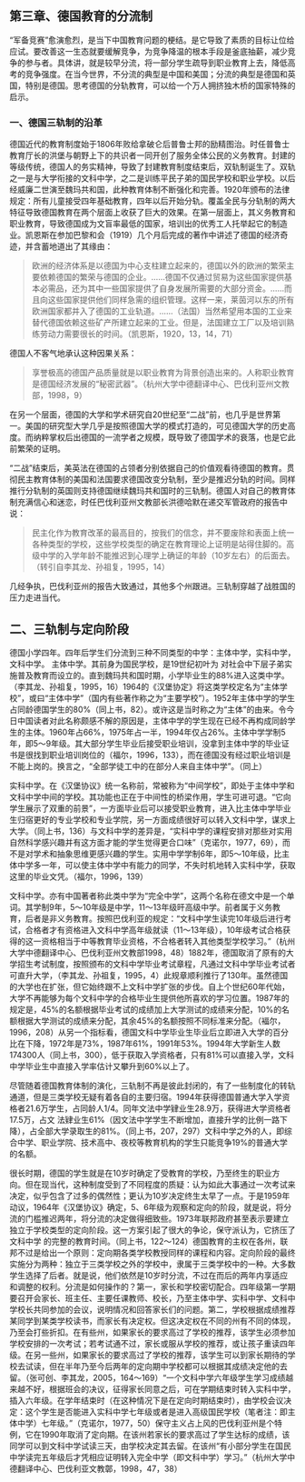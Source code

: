 ## 第三章、德国教育的分流制

“军备竞赛”愈演愈烈，是当下中国教育问题的梗结。是它导致了素质的目标让位给应试。要改善这一生态就要缓解竞争，为竞争降温的根本手段是釜底抽薪，减少竞争的参与者。具体讲，就是较早分流，将一部分学生疏导到职业教育上去，降低高考的竞争强度。在当今世界，不分流的典型是中国和美国；分流的典型是德国和英国，特别是德国。思考德国的分轨教育，可以给一个万人拥挤独木桥的国家特殊的启示。

### 一、德国三轨制的沿革

德国近代的教育制度始于1806年败给拿破仑后普鲁士邦的励精图治。时任普鲁士教育厅长的洪堡与朝野上下的共识者一同开创了服务全体公民的义务教育。封建的等级传统，德国人的务实精神，导致了封建教育制度结束后，双轨制诞生了。双轨之一是与大学衔接的文科中学，之二是训练平民子弟的国民学校和职业学校。以后经威廉二世演至魏玛共和国，此种教育体制不断强化和完善。1920年颁布的法律规定：所有儿童接受四年基础教育，四年以后开始分轨。覆盖全民与分轨制的两大特征导致德国教育在两个层面上收获了巨大的效果。在第一层面上，其义务教育和职业教育，导致德国成为文盲率最低的国家，培训出的优秀工人托举起它的制造业。凯恩斯在参加巴黎和会（1919）几个月后完成的著作中讲述了德国的经济奇迹，并含蓄地道出了其缘由：

> 欧洲的经济体系是以德国为中心支柱建立起来的，德国以外的欧洲的繁荣主要依赖德国的繁荣与德国的企业。……德国不仅通过贸易为这些国家提供基本必需品，还为其中一些国家提供了自身发展所需要的大部分资金。……而且向这些国家提供他们同样急需的组织管理。这样一来，莱茵河以东的所有欧洲国家都并入了德国的工业轨道。……（法国）当然希望用本国的工业来替代德国依赖这些矿产所建立起来的工业。但是，法国建立工厂以及培训熟练劳动力需要很长的时间。（凯恩斯，1920，13，14，71）

德国人不客气地承认这种因果关系：

> 享誉极高的德国产品质量就是以职业教育为背景创造出来的。人称职业教育是德国经济发展的“秘密武器”。（杭州大学中德翻译中心、巴伐利亚州文教部，1998，9）

在另一个层面，德国的大学和学术研究自20世纪至“二战”前，也几乎是世界第一。美国的研究型大学几乎是按照德国大学的模式打造的，可见德国大学的历史高度。而纳粹掌权后出德国的一流学者之规模，既导致了德国学术的衰落，也是它此前繁荣的证明。

“二战”结束后，美英法在德国的占领者分别依据自己的价值观看待德国的教育。贯彻民主教育体制的美国和法国要求德国改变分轨制，至少是推迟分轨的时间。同样推行分轨制的英国则支持德国继续魏玛共和国时的三轨制。德国人对自己的教育体制充满信心和迷恋，时任巴伐利亚州文教部长洪德哈默在递交军管政府的报告中说：

> 民主化作为教育改革的最高目的，按我们的信念，并不要废除和表面上统一各种类型的学校，这些学校类型的确定在教育理论上证明是站得住脚的。高级中学的入学年龄不能推迟到心理学上确证的年龄（10岁左右）的后面去。（转引自李其龙、孙祖复，1995，14）

几经争执，巴伐利亚州的报告大致通过，其他多个州跟进。三轨制穿越了战胜国的压力走进当代。

## 二、三轨制与定向阶段

德国小学四年。四年后学生们分流到三种不同类型的中学：主体中学，实科中学，文科中学。
主体中学。其前身为国民学校，是19世纪初叶为 对社会中下层子弟实施普及教育而设立的。直到魏玛共和国时期，小学毕业生的88%进入这类中学。（李其龙、孙祖复，1995，16）1964的《汉堡协定》将这类学校定名为“主体学校”，或曰“主体中学”（国内有些著作称之为“主要学校”）。1952年主体中学的学生占同龄德国学生的80%（同上书，82）。或许这是当时称之为“主体”的由来。令今日中国读者对此名称颇感不解的原因是，主体中学的学生现在已经不再构成同龄学生的主体。1960年占66%，1975年占一半，1994年仅占26%。主体中学学制5年，即5～9年级。其大部分学生毕业后接受职业培训，没拿到主体中学的毕业证书是很找到职业培训岗位的（福尔，1996，133），而在德国没有经过职业培训是不能上岗的。换言之，“全部学徒工中的在部分人来自主体中学”。（同上）

实科中学。在《汉堡协议》统一名称前，常被称为“中间学校”，即处于主体中学和文科中学中间的学校。其功能也正在于中间性的桥梁作用，学生可进可退。“它向学生展示了双重的前景”，一方面毕业后可以接受职业教育，进入比主体中学毕业生归宿更好的专业学校和专业学院，另一方面成绩很好可以转入文科中学，谋求上大学。（同上书，136）与文科中学的差异是，“实科中学的课程安排对那些对实用自然科学感兴趣并有这方面才能的学生觉得更合口味”（克诺尔，1977，69），而不是对学术和抽象思维更感兴趣的学生。实用中学学制6年，即5～10年级，比主体中学多一年，可以使主体中学中有能力的同学，不失时机地转入实科中学，获取这里的毕业文凭。（福尔，1996，139）

文科中学。亦有中国著者称此类中学为“完全中学”，这两个名称在德文中是一个单词。其学制9年，5～10年级是中学，11～13年级旰高级中学。前者属于义务教育，后者是非义务教育。按照巴伐利亚的规定：“文科中学生读完10年级后进行考试，合格者才有资格进入文科中学高年级就读（11～13年级），10年级考试合格获得的这一资格相当于中等教育毕业资格，不合格者转入其他类型学校学习。”（杭州大学中德翻译中心、巴伐利亚州文教部1998，48）1882年，德国取消了原有的大学招生考试制度，按照颁布的文科中学毕业考试章程，凡通过文科中学毕业考试者可直升大学，（李其龙、孙祖复，1995，4）此规章顺利推行了130年。虽然德国的大学也在扩张，但它始终跟不上文科中学扩张的步伐。自上个世纪60年代始，大学不再能够为每个文科中学的合格毕业生提供他所喜欢的学习位置。1987年的规定是，45%的名额根据毕业考试的成绩加上大学测试的成绩来分配，10%的名额根据大学测试的成绩来分配，其余45%的名额按照不同标准来分配。（褔尔，1996，208）从另一个指标看，德国文科中学毕业生毕业后立即进入大学的百分比在下降，1972年是73%，1987年61%，1991年53%。1994年大学新生人数174300人（同上书，300），低于获取入学资格者，只有81%可以直接入学，文科中学毕业生中直接入学率估计又攀升到60%以上了。

尽管随着德国教育体制的演化，三轨制不再是彼此封闭的，有了一些制度化的转轨通道，但是三类学校无疑有着各自的主要归宿。1994年获得德国普通大学入学资格者21.6万学生，占同龄人1/4。同年文法中学肄业生28.9万，获得进大学资格者17.5万，占文 法肄业生61%（因文法中学学生不断增加，直接升学的比例一路下降），占全部大学录取生的81%。（同上书，207，297）文科中学之外的人，即综合中学、职业学院、技术高中、夜校等教育机构的学生只能竞争19%的普通大学的名额。

很长时期，德国的学生就是在10岁时确定了受教育的学校，乃至终生的职业方向。但在现当代，这种制度受到了不同程度的质疑：认为如此大事通过一次考试来决定，似乎包含了过多的偶然性；更认为10岁决定终生太早了一点。于是1959年动议，1964年《汉堡协议》确定，5、6年级为观察和定向的阶段，就是说，将分流的门槛推迟两年，将分流的决定做得细致些。1973年联邦政府甚至表示要建立独立于学校类型的定向阶段。这一方案引起了很大的争论，保守派认为，它挤压了文科中学 的完整的教育时间。（同上书，122～124）德国教育的主权在各州，联邦不过是给出一个原则：定向期各类学校教授同样的课程和内容。定向阶段的最终实施分为两种：独立于三类学校之外的学校中，隶属于三类学校中的一种。大多数学生选择了后者。就是说，他们依然是10岁时分流，不过在而后的两年内享适应和调整的权利。分流是如何操作的？第一，家长和学校密切配合。四年级第一学期要召开会家长、班主任、主要任课教师、校长，乃至主体中学、实科中学、文科中学校长共同参加的会议，说明情况和回答家长们的问题。第二，学校根据成绩推荐某同学到某类学校读书，而家长有决定权。但这决定权在不同的州有不同的体现，乃至会打些折扣。在有些州，如果家长的要求高过了学校的推荐，该学生必须参加学校安排的一次考试；若考试通不过，家长或服从学校的推荐，或让孩子重读四年级。在另一些州，如果家长的要求高过了学校的推荐，该学生可以到家长期待的学校去试读，但在半年乃至今后两年的定向期中学校都可以根据其成绩决定他的去留。（张可创、李其龙，2005，164～169）“一个文科中学六年级学生学习成绩越来越不好，根据班会的决议，征得家长同意之后，可在学期结束时转入实科中学，插入六年级。在学年结束时（在这种情况下是在定向时期结束时），由学校会议决定：这个学生是否能进入实科中学七年级或者是进入高级国民学校（笔者注：即主体中学）七年级。”（克诺尔，1977，50）保守主义占上风的巴伐利亚州是个特例，它在1990年取消了定向期。在该州若家长的要求高过了学生达标的成绩，该同学可以到文科中学试读三天，由学校决定其去留。在该州“有小部分学生在国民中学读完五年级后才凭相应证明转入完全中学（即文科中学）学习。”（杭州大学中德翻译中心、巴伐利亚文教鄣，1998，47，38）






